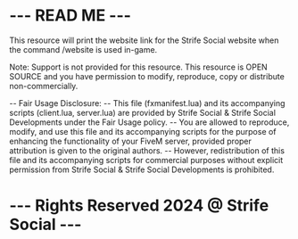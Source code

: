 # --- READ ME --- #
This resource will print the website link for the 
Strife Social website when the command /website 
is used in-game.

Note: Support is not provided for this resource. This resource is OPEN SOURCE and you have permission to modify, reproduce, copy or distribute non-commercially.

-- Fair Usage Disclosure: 
-- This file (fxmanifest.lua) and its accompanying scripts (client.lua, server.lua) 
are provided by Strife Social & Strife Social Developments under the Fair Usage policy. 
-- You are allowed to reproduce, modify, and use this file and its accompanying scripts for the purpose of enhancing the functionality of your FiveM server, provided proper attribution is given to the original authors. 
-- However, redistribution of this file and its accompanying scripts for commercial purposes without explicit permission from Strife Social & Strife Social Developments is prohibited.

# --- Rights Reserved 2024 @ Strife Social --- #
